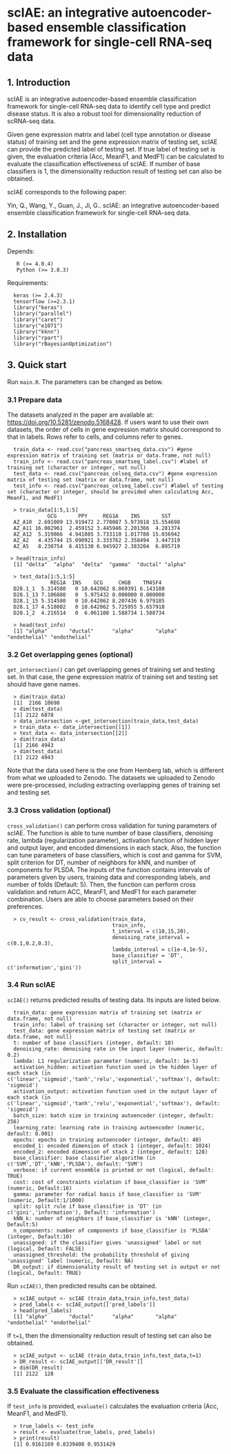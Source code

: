 # scIAE: an integrative autoencoder-based ensemble classification framework for single-cell RNA-seq data </br> 
## 1. Introduction  
  scIAE is an integrative autoencoder-based ensemble classification framework for single-cell RNA-seq data to identify cell type and predict disease status. It is also a robust tool for dimensionality reduction of scRNA-seq data.
  
  Given gene expression matrix and label (cell type annotation or disease status) of training set and the gene expression matrix of testing set, scIAE can provide the predicted label of testing set. If true label of testing set is given, the evaluation criteria (Acc, MeanF1, and MedF1) can be calculated to evaluate the classification effectiveness of scIAE. If number of base classifiers is 1, the dimensionality reduction result of testing set can also be obtained.
 
  scIAE corresponds to the following paper:
  
  Yin, Q., Wang, Y., Guan, J., Ji, G.. scIAE: an integrative autoencoder-based ensemble classification framework for single-cell RNA-seq data.
  
## 2. Installation
Depends: 

       R (>= 4.0.4)   
       Python (>= 3.8.3)

Requirements: 

      keras (>= 2.4.3)
      tensorflow (>=2.3.1)
      library("keras")
      library("parallel")
      library("caret")
      library("e1071")
      library("kknn")
      library("rpart") 
      library("rBayesianOptimization")
  
## 3. Quick start

Run `main.R`. The parameters can be changed as below.

### 3.1 Prepare data

The datasets analyzed in the paper are available at: https://doi.org/10.5281/zenodo.5168428. If users want to use their own datasets, the order of cells in gene expression matrix should correspond to that in labels. Rows refer to cells, and columns refer to genes.
  
      train_data <- read.csv("pancreas_smartseq_data.csv") #gene expression matrix of training set (matrix or data.frame, not null)
      train_info <- read.csv("pancreas_smartseq_label.csv") #label of training set (character or integer, not null)
      test_data <- read.csv("pancreas_celseq_data.csv") #gene expression matrix of testing set (matrix or data.frame, not null)
      test_info <- read.csv("pancreas_celseq_label.csv") #label of testing set (character or integer, should be provided when calculating Acc, MeanF1, and MedF1)
      
      > train_data[1:5,1:5]
                 GCG       PPY     REG1A    INS       SST
      AZ_A10  2.691009 13.919472 2.770087 5.973918 15.554698
      AZ_A11 16.082961  2.459152 3.445946 2.201366  4.281374
      AZ_A12  5.319866  4.941085 3.733110 1.017788 15.036942
      AZ_A2   4.435744 15.090921 3.333762 2.358494  3.447319
      AZ_A5   8.230754  6.415130 6.945927 2.383204  6.895719
     
     > head(train_info)
      [1] "delta"  "alpha"  "delta"  "gamma"  "ductal" "alpha" 
      
      > test_data[1:5,1:5]
                  REG1A  INS    GCG     CHGB    TM4SF4
      D28.1_1  5.314580   0 10.642062 8.069391 6.143180
      D28.1_13 7.106880   0  5.975432 0.000000 0.000000
      D28.1_15 5.314580   0 10.642062 8.207436 6.979185
      D28.1_17 4.518002   0 10.642062 5.725955 5.657918
      D28.1_2  4.216514   0  6.061108 1.588734 1.588734
      
      > head(test_info)
      [1] "alpha"       "ductal"      "alpha"       "alpha"       "endothelial" "endothelial"

### 3.2 Get overlapping genes (optional)

`get_intersection()` can get overlapping genes of training set and testing set. In that case, the gene expression matrix of training set and testing set should have gene names.
  
      > dim(train_data)
      [1]  2166 10698
      > dim(test_data)
      [1] 2122 6878
      > data_intersection <-get_intersection(train_data,test_data)
      > train_data <- data_intersection[[1]]
      > test_data <- data_intersection[[2]]
      > dim(train_data)
      [1] 2166 4943
      > dim(test_data)
      [1] 2122 4943
 
Note that the data used here is the one from Hemberg lab, which is different from what we uploaded to Zenodo. The datasets we uploaded to Zenodo were pre-processed, including extracting overlapping genes of training set and testing set.

### 3.3 Cross validation (optional)
`cross_validation()` can perform cross validation for tuning parameters of scIAE. The function is able to tune number of base classifiers, denoising rate, lambda (regularization parameter), activation function of hidden layer and output layer, and encoded dimensions in each stack. Also, the function can tune parameters of base classifiers, which is cost and gamma for SVM, split criterion for DT, number of neighbors for kNN, and number of components for PLSDA. The inputs of the function contains intervals of parameters given by users, training data and corresponding labels, and number of folds (Default: 5). Then, the function can perform cross validation and return ACC, MeanF1, and MedF1 for each parameter combination. Users are able to choose parameters based on their preferences.
  
      > cv_result <- cross_validation(train_data, 
                                      train_info,
                                      t_interval = c(10,15,20), 
                                      denoising_rate_interval = c(0.1,0.2,0.3), 
                                      lambda_interval = c(1e-4,1e-5),
                                      base_classifier = 'DT',
                                      split_interval = c('information','gini'))
      
### 3.4 Run scIAE
`scIAE()` returns predicted results of testing data. Its inputs are listed below.

      train_data: gene expression matrix of training set (matrix or data.frame, not null)
      train_info: label of training set (character or integer, not null)
      test_data: gene expression matrix of testing set (matrix or data.frame, not null)
      t: number of base classifiers (integer, default: 10)
      denoising_rate: denoising rate in the input layer (numeric, default: 0.2)
      lambda: L1 regularization parameter (numeric, default: 1e-5)
      activation_hidden: activation function used in the hidden layer of each stack (in c('linear','sigmoid','tanh','relu','exponential','softmax'), default: 'sigmoid')
      activation_output: activation function used in the output layer of each stack (in c('linear','sigmoid','tanh','relu','exponential','softmax'), default: 'sigmoid')
      batch_size: batch size in training autoencoder (integer, default: 256)
      learning_rate: learning rate in training autoencoder (numeric, default: 0.001)
      epochs: epochs in training autoencoder (integer, default: 40)
      encoded_1: encoded dimension of stack 1 (integer, default: 1024)
      encoded_2: encoded dimension of stack 2 (integer, default: 128)
      base_classifier: base classifier algorithm (in c('SVM','DT','kNN','PLSDA'), default: 'SVM')
      verbose: if current ensemble is printed or not (logical, default: TRUE)
      cost: cost of constraints violation if base_classifier is 'SVM' (numeric, Default:16)
      gamma: parameter for radial basis if base_classifier is 'SVM' (numeric, Default:1/1000)
      split: split rule if base_classifier is 'DT' (in c('gini','information'), Default: 'information')
      kNN_k: number of neighbors if base_classifier is 'kNN' (integer, Default:5)
      n_components: number of components if base_classifier is 'PLSDA' (integer, Default:10)
      unassigned: if the classifier gives 'unassigned' label or not (logical, Default: FALSE)
      unassigned_threshold: the probability threshold of giving 'unassigned' label (numeric, Default: NA)
      DR_output: if dimensionality result of testing set is output or not (logical, Default: TRUE)
 
 Run `scIAE()`, then predicted results can be obtained. 
       
      > scIAE_output <- scIAE (train_data,train_info,test_data)
      > pred_labels <- scIAE_output[['pred_labels']] 
      > head(pred_labels)
      [1] "alpha"       "ductal"      "alpha"       "alpha"       "endothelial" "endothelial"   
      
 If `t=1`, then the dimensionality reduction result of testing set can also be obtained.
 
      > scIAE_output <- scIAE (train_data,train_info,test_data,t=1)
      > DR_result <- scIAE_output[['DR_result']]
      > dim(DR_result)
      [1] 2122  128
 

### 3.5 Evaluate the classification effectiveness
If `test_info` is provided, `evaluate()` calculates the evaluation criteria (Acc, MeanF1, and MedF1).

      > true_labels <- test_info
      > result <- evaluate(true_labels, pred_labels)
      > print(result)
      [1] 0.9161169 0.8339408 0.9531429
